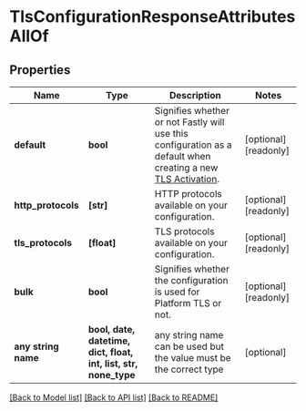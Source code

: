 # TlsConfigurationResponseAttributesAllOf


## Properties
Name | Type | Description | Notes
------------ | ------------- | ------------- | -------------
**default** | **bool** | Signifies whether or not Fastly will use this configuration as a default when creating a new [TLS Activation](/reference/api/tls/custom-certs/activations/). | [optional] [readonly] 
**http_protocols** | **[str]** | HTTP protocols available on your configuration. | [optional] [readonly] 
**tls_protocols** | **[float]** | TLS protocols available on your configuration. | [optional] [readonly] 
**bulk** | **bool** | Signifies whether the configuration is used for Platform TLS or not. | [optional] [readonly] 
**any string name** | **bool, date, datetime, dict, float, int, list, str, none_type** | any string name can be used but the value must be the correct type | [optional]

[[Back to Model list]](../README.md#documentation-for-models) [[Back to API list]](../README.md#documentation-for-api-endpoints) [[Back to README]](../README.md)


